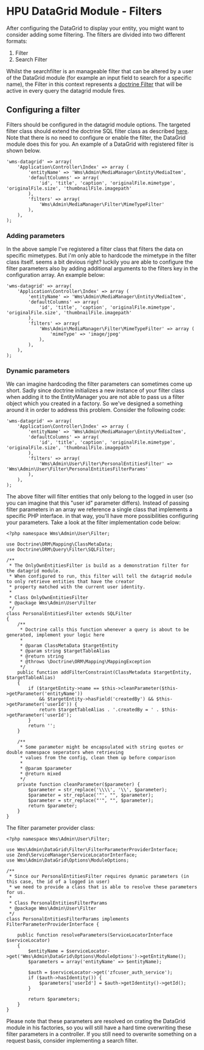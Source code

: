 # HPU DataGrid Module - Filters
After configuring the DataGrid to display your entity, you might want to consider adding some filtering. The filters are divided into two different formats:

1. Filter
2. Search Filter

Whilst the searchfilter is an manageable filter that can be altered by a user of the DataGrid module (for example an input field to search for a specific name), the Filter in this context
represents a [doctrine Filter](https://doctrine-orm.readthedocs.org/en/latest/reference/filters.html) that will be active in every query the datagrid module fires.

## Configuring a filter
Filters should be configured in the datagrid module options. The targeted filter class should extend the doctrine SQL filter class as described [here](https://doctrine-orm.readthedocs.org/en/latest/reference/filters.html#example-filter-class).
Note that there is no need to configure or enable the filter, the DataGrid module does this for you. An example of a DataGrid with registered filter is shown below.
    
    
    'wms-datagrid' => array(
        'Application\Controller\Index' => array (
            'entityName' => 'Wms\Admin\MediaManager\Entity\MediaItem',
            'defaultColumns' => array(
                'id', 'title', 'caption', 'originalFile.mimetype', 'originalFile.size', 'thumbnailFile.imagepath'
            ),
            'filters' => array(
                'Wms\Admin\MediaManager\Filter\MimeTypeFilter'
            ),
        ),
    );
    
    
### Adding parameters
In the above sample I've registered a filter class that filters the data on specific mimetypes. But i'm only able to hardcode the mimetype in the filter class itself. seems a bit devious right? luckily you are able to configure the filter parameters also by adding additional arguments to the filters key in the configuration array. An example below:
    
    
    'wms-datagrid' => array(
        'Application\Controller\Index' => array (
            'entityName' => 'Wms\Admin\MediaManager\Entity\MediaItem',
            'defaultColumns' => array(
                'id', 'title', 'caption', 'originalFile.mimetype', 'originalFile.size', 'thumbnailFile.imagepath'
            ),
            'filters' => array(
                'Wms\Admin\MediaManager\Filter\MimeTypeFilter' => array (
                    'mimeType' => 'image/jpeg'
                ),
            ),
        ),
    );
    
    
### Dynamic parameters
We can imagine hardcoding the filter parameters can sometimes come up short. Sadly since doctrine initializes a new instance of your filter class when adding it to the EntityManager you are not able to pass us a filter object which you created in a factory. So we've designed a something around it in order to address this problem. Consider the following code:
    
    
    'wms-datagrid' => array(
        'Application\Controller\Index' => array (
            'entityName' => 'Wms\Admin\MediaManager\Entity\MediaItem',
            'defaultColumns' => array(
                'id', 'title', 'caption', 'originalFile.mimetype', 'originalFile.size', 'thumbnailFile.imagepath'
            ),
            'filters' => array(
                'Wms\Admin\User\Filter\PersonalEntitiesFilter' => 'Wms\Admin\User\Filter\PersonalEntitiesFilterParams'
            ),
        ),
    );
    
    
The above filter will filter entities that only belong to the logged in user (so you can imagine that this "user id" parameter differs). Instead of passing filter parameters in an array we reference a single class that implements a specific PHP interface. in that way, you'll have more possibilities configuring your parameters. Take a look at the filter implementation code below:
    
    
    <?php namespace Wms\Admin\User\Filter;
    
    use Doctrine\ORM\Mapping\ClassMetaData;
    use Doctrine\ORM\Query\Filter\SQLFilter;
    
    /**
     * The OnlyOwnEntitiesFilter is build as a demonstration filter for the datagrid module.
     * When configured to run, this filter will tell the datagrid module to only retrieve entities that have the creator
     * property matched with the current user identity.
     *
     * Class OnlyOwnEntitiesFilter
     * @package Wms\Admin\User\Filter
     */
    class PersonalEntitiesFilter extends SQLFilter
    {
        /**
         * Doctrine calls this function whenever a query is about to be generated, implement your logic here
         *
         * @param ClassMetaData $targetEntity
         * @param string $targetTableAlias
         * @return string
         * @throws \Doctrine\ORM\Mapping\MappingException
         */
        public function addFilterConstraint(ClassMetadata $targetEntity, $targetTableAlias)
        {
            if ($targetEntity->name == $this->cleanParameter($this->getParameter('entityName'))
                && $targetEntity->hasField('createdBy') && $this->getParameter('userId')) {
                return $targetTableAlias . '.createdBy = ' . $this->getParameter('userId');
            }
            return '';
        }
    
        /**
         * Some parameter might be encapsulated with string quotes or double namespace seperators when retrieving
         * values from the config, clean them up before comparison
         *
         * @param $parameter
         * @return mixed
         */
        private function cleanParameter($parameter) {
            $parameter = str_replace('\\\\', '\\', $parameter);
            $parameter = str_replace('"', "", $parameter);
            $parameter = str_replace("'", "", $parameter);
            return $parameter;
        }
    }
The filter parameter provider class:

    <?php namespace Wms\Admin\User\Filter;
    
    use Wms\Admin\DataGrid\Filter\FilterParameterProviderInterface;
    use Zend\ServiceManager\ServiceLocatorInterface;
    use Wms\Admin\DataGrid\Options\ModuleOptions;
    
    /**
     * Since our PersonalEntitiesFilter requires dynamic parameters (in this case, the id of a logged in user)
     * we need to provide a class that is able to resolve these parameters for us.
     *
     * Class PersonalEntitiesFilterParams
     * @package Wms\Admin\User\Filter
     */
    class PersonalEntitiesFilterParams implements FilterParameterProviderInterface {
    
        public function resolveParameters(ServiceLocatorInterface $serviceLocator)
        {
            $entityName = $serviceLocator->get('Wms\Admin\DataGrid\Options\ModuleOptions')->getEntityName();
            $parameters = array('entityName' => $entityName);
    
            $auth = $serviceLocator->get('zfcuser_auth_service');
            if ($auth->hasIdentity()) {
                $parameters['userId'] = $auth->getIdentity()->getId();
            }
    
            return $parameters;
        }
    }
    
Please note that these parameters are resolved on crating the DataGrid module in his factories, so you will still have a hard time overwriting these filter parameters in a controller. If you still need to overwrite something on a request basis, consider implementing a search filter.